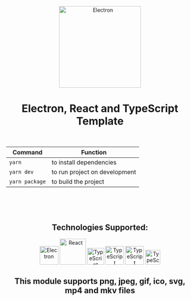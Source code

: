 <div align="center">
  <a href="http://nestjs.com/" target="blank"><img src="https://upload.wikimedia.org/wikipedia/commons/thumb/9/91/Electron_Software_Framework_Logo.svg/1024px-Electron_Software_Framework_Logo.svg.png" width="220" alt="Electron" /></a>
</div>

<div align="center">
  <h1>Electron, React and TypeScript Template</h1>
</div>

<br/>

<div align="center">

  | Command        | Function                      |
  | -------------- | ----------------------------- |
  | `yarn`         | to install dependencies       |
  | `yarn dev`     | to run project on development |
  | `yarn package` | to build the project          |

</div>

<br/>
<br/>
<br/>

<div align="center">
  <h2>Technologies Supported:</h2>
</div>

<div align="center">
  <a href="https://www.electronjs.org/" target="blank"><img src="https://upload.wikimedia.org/wikipedia/commons/thumb/9/91/Electron_Software_Framework_Logo.svg/1024px-Electron_Software_Framework_Logo.svg.png" width="50" alt="Electron" /></a>
  <a href="https://pt-br.reactjs.org/" target="blank"><img src="https://upload.wikimedia.org/wikipedia/commons/thumb/a/a7/React-icon.svg/1280px-React-icon.svg.png" width="70" alt="React" /></a>
  <a target="blank"><img src="https://upload.wikimedia.org/wikipedia/commons/thumb/4/4c/Typescript_logo_2020.svg/2048px-Typescript_logo_2020.svg.png" width="45" alt="TypeScript" /></a>
  <a target="blank"><img src="https://cdn.pixabay.com/photo/2017/08/05/11/16/logo-2582747_640.png" width="50" alt="TypeScript" /></a>
  <a href="https://www.typescriptlang.org/" target="blank"><img src="https://getbootstrap.com/docs/4.0/assets/brand/bootstrap-social-logo.png" width="50" alt="TypeScript" /></a>
  <a href="https://www.typescriptlang.org/" target="blank"><img src="https://seeklogo.com/images/J/jest-logo-F9901EBBF7-seeklogo.com.png" width="40" alt="TypeScript" /></a>
</div>

<div align="center">
  <h2>This module supports png, jpeg, gif, ico, svg, mp4 and mkv files</h2>
</div>
